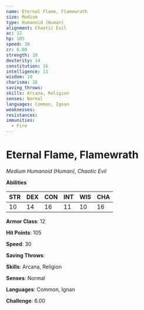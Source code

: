 ```yaml
---
name: Eternal Flame, Flamewrath
size: Medium
type: Humanoid (Human)
alignment: Chaotic Evil
ac: 12
hp: 105
speed: 30
cr: 6.00
strength: 10
dexterity: 14
constitution: 16
intelligence: 11
wisdom: 10
charisma: 16
saving_throws: 
skills: Arcana, Religion
senses: Normal
languages: Common, Ignan
weaknesses:
resistances:
immunities:
  - Fire
---
```


# Eternal Flame, Flamewrath

*Medium Humanoid (Human), Chaotic Evil*

**Abilities**

| STR | DEX | CON | INT | WIS | CHA |
| --- | --- | --- | --- | --- | --- |
| 10 | 14 | 16 | 11 | 10 | 16 |

**Armor Class**: 12

**Hit Points**: 105

**Speed**: 30

**Saving Throws**: 

**Skills**: Arcana, Religion

**Senses**: Normal

**Languages**: Common, Ignan

**Challenge**: 6.00

